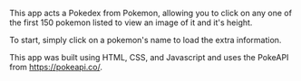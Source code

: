 This app acts a Pokedex from Pokemon, allowing you to click on any one of the first 150 pokemon listed to view an image of it and it's height.

To start, simply click on a pokemon's name to load the extra information. 

This app was built using HTML, CSS, and Javascript and uses the PokeAPI from https://pokeapi.co/. 
 
